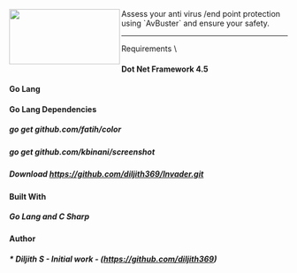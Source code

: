 <img align="left" width="200" height="100" src="https://github.com/diljith369/AvBuster/blob/master/mainimage.PNG">
Assess your anti virus /end point protection using `AvBuster` and ensure your safety.


---

Requirements \
#### Dot Net Framework 4.5 
#### Go Lang
#### Go Lang Dependencies
##### go get github.com/fatih/color
##### go get github.com/kbinani/screenshot

##### Download https://github.com/diljith369/Invader.git

#### Built With
##### Go Lang and C Sharp

#### Author

##### * **Diljith S** - *Initial work* - (https://github.com/diljith369)
